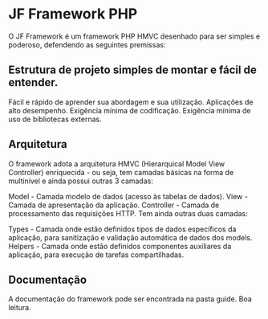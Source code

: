 JF Framework PHP
===

O JF Framework é um framework PHP HMVC desenhado para ser simples e poderoso, defendendo as seguintes premissas:

Estrutura de projeto simples de montar e fácil de entender.
---

Fácil e rápido de aprender sua abordagem e sua utilização.
Aplicações de alto desempenho.
Exigência mínima de codificação.
Exigência mínima de uso de bibliotecas externas.

Arquitetura
---

O framework adota a arquitetura HMVC (Hierarquical Model View Controller) enriquecida - ou seja, tem camadas básicas na forma de multinível e ainda possui outras 3 camadas:

Model - Camada modelo de dados (acesso às tabelas de dados).
View - Camada de apresentação da aplicação.
Controller - Camada de processamento das requisições HTTP.
Tem ainda outras duas camadas:

Types - Camada onde estão definidos tipos de dados específicos da aplicação, para sanitização e validação automática de dados dos models.
Helpers - Camada onde estão definidos componentes auxiliares da aplicação, para execução de tarefas compartilhadas.

Documentação
---
A documentação do framework pode ser encontrada na pasta guide. Boa leitura.
